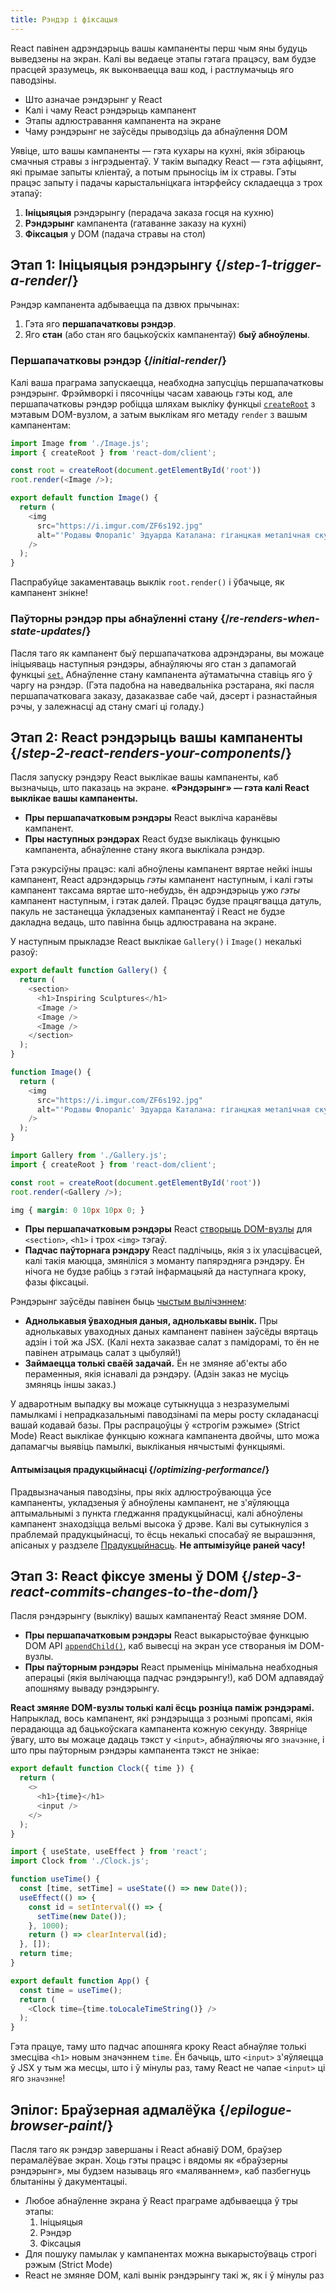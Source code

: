 ```yaml
---
title: Рэндэр і фіксацыя
---
```


<Intro>

React павінен адрэндэрыць вашы кампаненты перш чым яны будуць выведзены на экран. Калі вы ведаеце этапы гэтага працэсу, вам будзе прасцей зразумець, як выконваецца ваш код, і растлумачыць яго паводзіны.

</Intro>

<YouWillLearn>

- Што азначае рэндэрынг у React
- Калі і чаму React рэндэрыць кампанент
- Этапы адлюстравання кампанента на экране
- Чаму рэндэрынг не заўсёды прыводзіць да абнаўлення DOM

</YouWillLearn>

Уявіце, што вашы кампаненты — гэта кухары на кухні, якія збіраюць смачныя стравы з інгрэдыентаў. У такім выпадку React — гэта афіцыянт, які прымае запыты кліентаў, а потым прыносіць ім іх стравы. Гэты працэс запыту і падачы карыстальніцкага інтэрфейсу складаецца з трох этапаў:

1. **Ініцыяцыя** рэндэрынгу (перадача заказа госця на кухню)
2. **Рэндэрынг** кампанента (гатаванне заказу на кухні)
3. **Фіксацыя** у DOM (падача стравы на стол)

<IllustrationBlock sequential>
  <Illustration caption="Ініцыяцыя" alt="React — гэта афіцыянт у рэстаране, які атрымлівае заказы ад карыстальнікаў і дастаўляе іх на кухню кампанентаў." src="/images/docs/illustrations/i_render-and-commit1.png" />
  <Illustration caption="Рэндэрынг" alt="Шэф дае React свежы экземпляр кампанента Card." src="/images/docs/illustrations/i_render-and-commit2.png" />
  <Illustration caption="Фіксацыя" alt="React дастаўляе кампанент Cart карыстальніку за яго сталом." src="/images/docs/illustrations/i_render-and-commit3.png" /></IllustrationBlock>

## Этап 1: Ініцыяцыя рэндэрынгу {/*step-1-trigger-a-render*/}

Рэндэр кампанента адбываецца па дзвюх прычынах:

1. Гэта яго **першапачатковы рэндэр**.
2. Яго **стан** (або стан яго бацькоўскіх кампанентаў) **быў абноўлены**.

### Першапачатковы рэндэр {/*initial-render*/}

Калі ваша праграма запускаецца, неабходна запусціць першапачатковы рэндэрынг. Фрэймворкі і пясочніцы часам хаваюць гэты код, але першапачатковы рэндэр робіцца шляхам выкліку функцыі [`createRoot`](/reference/react-dom/client/createRoot) з мэтавым DOM-вузлом, а затым выклікам яго метаду `render` з вашым кампанентам:

<Sandpack>

```js src/index.js active
import Image from './Image.js';
import { createRoot } from 'react-dom/client';

const root = createRoot(document.getElementById('root'))
root.render(<Image />);
```

```js src/Image.js
export default function Image() {
  return (
    <img
      src="https://i.imgur.com/ZF6s192.jpg"
      alt="'Родавы Флораліс' Эдуарда Каталана: гіганцкая металічная скульптура кветкі з люстэркавымі пялёсткамі"
    />
  );
}
```

</Sandpack>

Паспрабуйце закаментаваць выклік `root.render()` і ўбачыце, як кампанент знікне!

### Паўторны рэндэр пры абнаўленні стану {/*re-renders-when-state-updates*/}

Пасля таго як кампанент быў першапачаткова адрэндэраны, вы можаце ініцыяваць наступныя рэндэры, абнаўляючы яго стан з дапамогай функцыі [`set`.](/reference/react/useState#setstate) Абнаўленне стану кампанента аўтаматычна ставіць яго ў чаргу на рэндэр. (Гэта падобна на наведвальніка рэстарана, які пасля першапачатковага заказу, дазаказвае сабе чай, дэсерт і разнастайныя рэчы, у залежнасці ад стану смагі ці голаду.)

<IllustrationBlock sequential>
  <Illustration caption="Абнаўленне стану..." alt="React — гэта афіцыянт у рэстаране, які дастаўляе карыстальніцкі інтэрфейс кампанета Card кліенту.Кліент кажа, што хоча ружовы Card, а не чорны!" src="/images/docs/illustrations/i_rerender1.png" />
  <Illustration caption="...запускае..." alt="React вяртаецца на кухню кампанентаў і кажа шэфу, што яму патрэбны ружовы Card." src="/images/docs/illustrations/i_rerender2.png" />
  <Illustration caption="...рэндэр!" alt="Шэф дае React ружовы Card." src="/images/docs/illustrations/i_rerender3.png" /></IllustrationBlock>

## Этап 2: React рэндэрыць вашы кампаненты {/*step-2-react-renders-your-components*/}

Пасля запуску рэндэру React выклікае вашы кампаненты, каб вызначыць, што паказаць на экране. **«Рэндэрынг» — гэта калі React выклікае вашы кампаненты.**

- **Пры першапачатковым рэндэры** React выкліча каранёвы кампанент.
- **Пры наступных рэндэрах** React будзе выклікаць функцыю кампанента, абнаўленне стану якога выклікала рэндэр.

Гэта рэкурсіўны працэс: калі абноўлены кампанент вяртае нейкі іншы кампанент, React адрэндэрыць _гэты_ кампанент наступным, і калі гэты кампанент таксама вяртае што-небудзь, ён адрэндэрыць ужо _гэты_ кампанент наступным, і гэтак далей. Працэс будзе працягвацца датуль, пакуль не застанецца ўкладзеных кампанентаў і React не будзе дакладна ведаць, што павінна быць адлюстравана на экране.

У наступным прыкладзе React выклікае `Gallery()` і `Image()` некалькі разоў:

<Sandpack>

```js src/Gallery.js active
export default function Gallery() {
  return (
    <section>
      <h1>Inspiring Sculptures</h1>
      <Image />
      <Image />
      <Image />
    </section>
  );
}

function Image() {
  return (
    <img
      src="https://i.imgur.com/ZF6s192.jpg"
      alt="'Родавы Флораліс' Эдуарда Каталана: гіганцкая металічная скульптура кветкі з люстэркавымі пялёсткамі"
    />
  );
}
```

```js src/index.js
import Gallery from './Gallery.js';
import { createRoot } from 'react-dom/client';

const root = createRoot(document.getElementById('root'))
root.render(<Gallery />);
```

```css
img { margin: 0 10px 10px 0; }
```

</Sandpack>

- **Пры першапачатковым рэндэры** React [створыць DOM-вузлы](https://developer.mozilla.org/docs/Web/API/Document/createElement) для `<section>`, `<h1>` і трох `<img>` тэгаў.
- **Падчас паўторнага рэндэру** React падлічыць, якія з іх уласцівасцей, калі такія маюцца, змяніліся з моманту папярэдняга рэндэру. Ён нічога не будзе рабіць з гэтай інфармацыяй да наступнага кроку, фазы фіксацыі.

<Pitfall>

Рэндэрынг заўсёды павінен быць [чыстым вылічэннем](/learn/keeping-components-pure):

- **Аднолькавыя ўваходныя даныя, аднолькавы вынік.** Пры аднолькавых уваходных даных кампанент павінен заўсёды вяртаць адзін і той жа JSX. (Калі нехта заказвае салат з памідорамі, то ён не павінен атрымаць салат з цыбуляй!)
- **Займаецца толькі сваёй задачай.** Ён не змяняе аб'екты або пераменныя, якія існавалі да рэндэру. (Адзін заказ не мусіць змяняць іншы заказ.)

У адваротным выпадку вы можаце сутыкнуцца з незразумелымі памылкамі і непрадказальнымі паводзінамі па меры росту складанасці вашай кодавай базы. Пры распрацоўцы ў «строгім рэжыме» (Strict Mode) React выклікае функцыю кожнага кампанента двойчы, што можа дапамагчы выявіць памылкі, выкліканыя нячыстымі функцыямі.

</Pitfall>

<DeepDive>

#### Аптымізацыя прадукцыйнасці {/*optimizing-performance*/}

Прадвызначаныя паводзіны, пры якіх адлюстроўваюцца ўсе кампаненты, укладзеныя ў абноўлены кампанент, не з'яўляюцца аптымальнымі з пункта гледжання прадукцыйнасці, калі абноўлены кампанент знаходзіцца вельмі высока ў дрэве. Калі вы сутыкнуліся з праблемай прадукцыйнасці, то ёсць некалькі спосабаў яе вырашэння, апісаных у раздзеле [Прадукцыйнасць](https://reactjs.org/docs/optimizing-performance.html). **Не аптымізуйце раней часу!**

</DeepDive>

## Этап 3: React фіксуе змены ў DOM {/*step-3-react-commits-changes-to-the-dom*/}

Пасля рэндэрынгу (выкліку) вашых кампанентаў React змяняе DOM.

- **Пры першапачатковым рэндэры** React выкарыстоўвае функцыю DOM API [`appendChild()`](https://developer.mozilla.org/docs/Web/API/Node/appendChild), каб вывесці на экран усе створаныя ім DOM-вузлы.
- **Пры паўторным рэндэры** React прыменіць мінімальна неабходныя аперацыі (якія вылічаюцца падчас рэндэрынгу!), каб DOM адпавядаў апошняму вываду рэндэрынгу.

**React змяняе DOM-вузлы толькі калі ёсць розніца паміж рэндэрамі.** Напрыклад, вось кампанент, які рэндэрыцца з рознымі пропсамі, якія перадаюцца ад бацькоўскага кампанента кожную секунду. Звярніце ўвагу, што вы можаце дадаць тэкст у `<input>`, абнаўляючы яго `значэнне`, і што пры паўторным рэндэры кампанента тэкст не знікае:

<Sandpack>

```js src/Clock.js active
export default function Clock({ time }) {
  return (
    <>
      <h1>{time}</h1>
      <input />
    </>
  );
}
```

```js src/App.js hidden
import { useState, useEffect } from 'react';
import Clock from './Clock.js';

function useTime() {
  const [time, setTime] = useState(() => new Date());
  useEffect(() => {
    const id = setInterval(() => {
      setTime(new Date());
    }, 1000);
    return () => clearInterval(id);
  }, []);
  return time;
}

export default function App() {
  const time = useTime();
  return (
    <Clock time={time.toLocaleTimeString()} />
  );
}
```

</Sandpack>

Гэта працуе, таму што падчас апошняга кроку React абнаўляе толькі змесціва `<h1>` новым значэннем `time`. Ён бачыць, што `<input>` з'яўляецца ў JSX у тым жа месцы, што і ў мінулы раз, таму React не чапае `<input>` ці яго `значэнне`!

## Эпілог: Браўзерная адмалёўка {/*epilogue-browser-paint*/}

Пасля таго як рэндэр завершаны і React абнавіў DOM, браўзер перамалёўвае экран. Хоць гэты працэс і вядомы як «браўзерны рэндэрынг», мы будзем называць яго «маляваннем», каб пазбегнуць блытаніны ў дакументацыі.

<Illustration alt="Браўзер малюе карціну 'Нацюрморт з элементам Card'." src="/images/docs/illustrations/i_browser-paint.png" />

<Recap>

- Любое абнаўленне экрана ў React праграме адбываецца ў тры этапы:
  1. Ініцыяцыя
  2. Рэндэр
  3. Фіксацыя
- Для пошуку памылак у кампанентах можна выкарыстоўваць строгі рэжым (Strict Mode)
- React не змяняе DOM, калі вынік рэндэрынгу такі ж, як і ў мінулы раз

</Recap>
